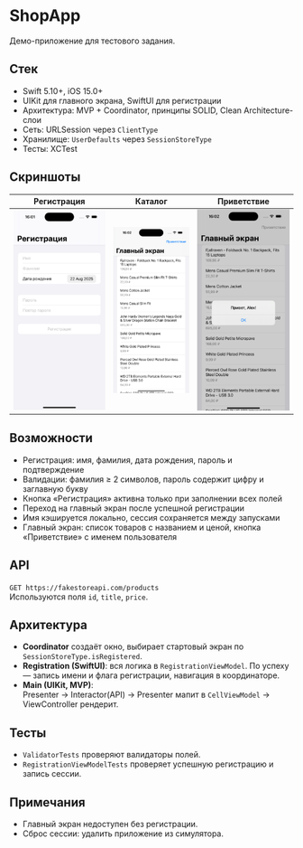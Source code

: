 # ShopApp

Демо-приложение для тестового задания.

## Стек
- Swift 5.10+, iOS 15.0+
- UIKit для главного экрана, SwiftUI для регистрации
- Архитектура: MVP + Coordinator, принципы SOLID, Clean Architecture-слои
- Сеть: URLSession через `ClientType`
- Хранилище: `UserDefaults` через `SessionStoreType`
- Тесты: XCTest

## Скриншоты
| Регистрация | Каталог | Приветствие |
|---|---|---|
| ![registration](Docs/registration.png) | ![catalog](Docs/catalog.png) | ![greeting](Docs/greeting.png) |

## Возможности
- Регистрация: имя, фамилия, дата рождения, пароль и подтверждение  
- Валидации: фамилия ≥ 2 символов, пароль содержит цифру и заглавную букву  
- Кнопка «Регистрация» активна только при заполнении всех полей  
- Переход на главный экран после успешной регистрации  
- Имя кэшируется локально, сессия сохраняется между запусками  
- Главный экран: список товаров с названием и ценой, кнопка «Приветствие» с именем пользователя

## API
`GET https://fakestoreapi.com/products`  
Используются поля `id`, `title`, `price`.

## Архитектура
- **Coordinator** создаёт окно, выбирает стартовый экран по `SessionStoreType.isRegistered`.
- **Registration (SwiftUI)**: вся логика в `RegistrationViewModel`. По успеху — запись имени и флага регистрации, навигация в координаторе.
- **Main (UIKit, MVP)**:  
  Presenter → Interactor(API) → Presenter мапит в `CellViewModel` → ViewController рендерит.

## Тесты
- `ValidatorTests` проверяют валидаторы полей.
- `RegistrationViewModelTests` проверяет успешную регистрацию и запись сессии.

## Примечания
- Главный экран недоступен без регистрации.
- Сброс сессии: удалить приложение из симулятора.

